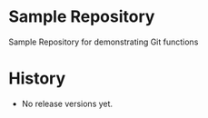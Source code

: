 # Sample Repository
Sample Repository for demonstrating Git functions

# History

* No release versions yet.
